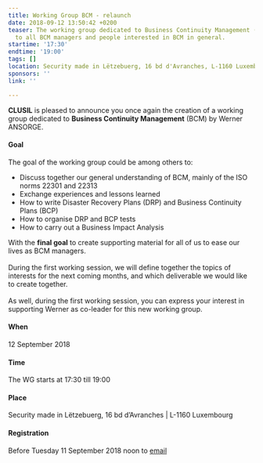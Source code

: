 ```yaml
---
title: Working Group BCM - relaunch
date: 2018-09-12 13:50:42 +0200
teaser: The working group dedicated to Business Continuity Management (BCM) is addressed
  to all BCM managers and people interested in BCM in general.
startime: '17:30'
endtime: '19:00'
tags: []
location: Security made in Lëtzebuerg, 16 bd d'Avranches, L-1160 Luxembourg
sponsors: ''
link: ''

---
```


**CLUSIL** is pleased to announce you once again the creation of a working group dedicated to **Business Continuity Management** (BCM) by Werner ANSORGE.

#### Goal

The goal of the working group could be among others to:

* Discuss together our general understanding of BCM, mainly of the ISO norms 22301 and 22313
* Exchange experiences and lessons learned
* How to write Disaster Recovery Plans (DRP) and Business Continuity Plans (BCP)
* How to organise DRP and BCP tests
* How to carry out a Business Impact Analysis

With the **final goal** to create supporting material for all of us to ease our lives as BCM managers.  
   
During the first working session, we will define together the topics of interests for the next coming months, and which deliverable we would like to create together.  
   
As well, during the first working session, you can express your interest in supporting Werner as co-leader for this new working group.

#### When

12 September 2018

#### Time

The WG starts at 17:30 till 19:00

#### Place

Security made in Lëtzebuerg, 16 bd d’Avranches | L-1160 Luxembourg

#### Registration

Before Tuesday 11 September 2018 noon to [email](mailto:margot.hartman@securitymadein.lu)